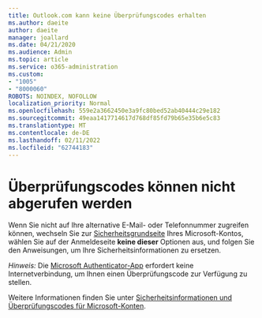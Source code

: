 ```yaml
---
title: Outlook.com kann keine Überprüfungscodes erhalten
ms.author: daeite
author: daeite
manager: joallard
ms.date: 04/21/2020
ms.audience: Admin
ms.topic: article
ms.service: o365-administration
ms.custom:
- "1005"
- "8000060"
ROBOTS: NOINDEX, NOFOLLOW
localization_priority: Normal
ms.openlocfilehash: 559e2a3662450e3a9fc80bed52ab40444c29e182
ms.sourcegitcommit: 49eaa1417714617d768df85fd79b65e35b6e5c83
ms.translationtype: MT
ms.contentlocale: de-DE
ms.lasthandoff: 02/11/2022
ms.locfileid: "62744183"
---
```

# <a name="cant-get-verification-codes"></a>Überprüfungscodes können nicht abgerufen werden

Wenn Sie nicht auf Ihre alternative E-Mail- oder Telefonnummer zugreifen können, wechseln Sie zur [Sicherheitsgrundseite](https://account.microsoft.com/security) Ihres Microsoft-Kontos, wählen Sie auf der Anmeldeseite **keine dieser** Optionen aus, und folgen Sie den Anweisungen, um Ihre Sicherheitsinformationen zu ersetzen.

*Hinweis:* Die [Microsoft Authenticator-App](https://go.microsoft.com/fwlink/?linkid=2016117) erfordert keine Internetverbindung, um Ihnen einen Überprüfungscode zur Verfügung zu stellen.

Weitere Informationen finden Sie unter [Sicherheitsinformationen und Überprüfungscodes für Microsoft-Konten](https://support.microsoft.com/help/12428/).